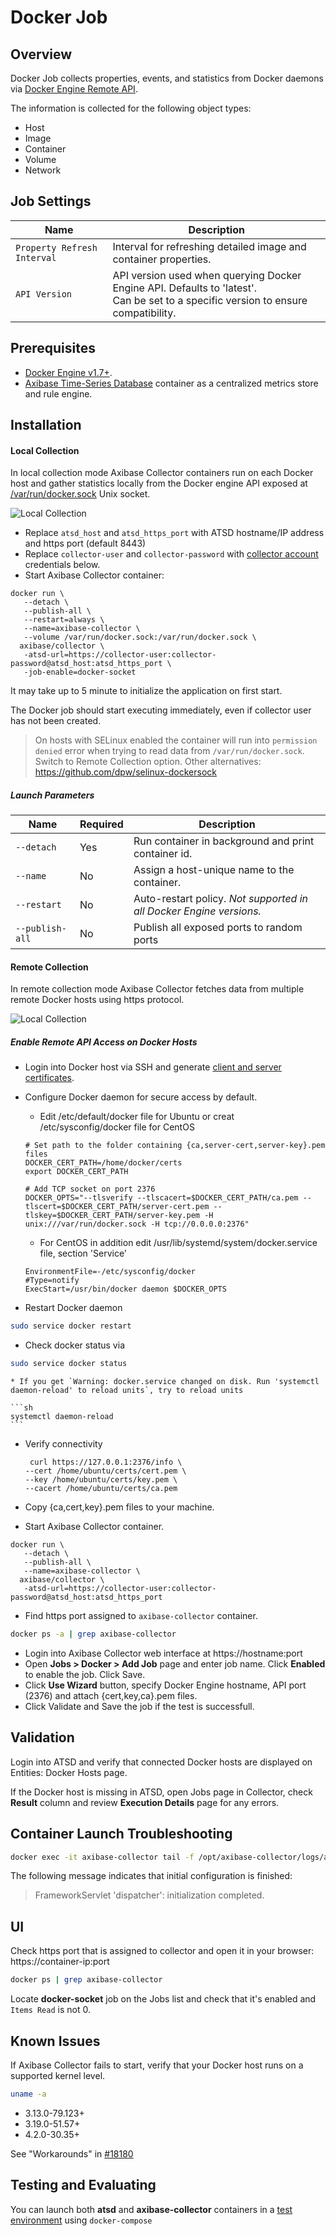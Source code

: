 # Docker Job

## Overview

Docker Job collects properties, events, and statistics from Docker daemons via [Docker Engine Remote API](https://docs.docker.com/engine/reference/api/docker_remote_api/).

The information is collected for the following object types:

* Host
* Image
* Container
* Volume
* Network

## Job Settings

**Name** | **Description**
----- | -----
`Property Refresh Interval` | Interval for refreshing detailed image and container properties.
`API Version` | API version used when querying Docker Engine API. Defaults to 'latest'. <br>Can be set to a specific version to ensure compatibility.




## Prerequisites

* [Docker Engine v1.7+](https://docs.docker.com/engine/installation/).
* [Axibase Time-Series Database](https://github.com/axibase/atsd-docs/blob/master/installation/docker.md) container as a centralized metrics store and rule engine.

## Installation

#### Local Collection

In local collection mode Axibase Collector containers run on each Docker host and gather statistics locally from the Docker engine API exposed at [/var/run/docker.sock](https://docs.docker.com/engine/reference/api/docker_remote_api/) Unix socket.

![Local Collection](docker-local.png)

- Replace `atsd_host` and `atsd_https_port` with ATSD hostname/IP address and https port (default 8443)
- Replace `collector-user` and `collector-password` with [collector account](https://github.com/axibase/atsd-docs/blob/master/administration/collector-account.md) credentials below.
- Start Axibase Collector container:

```properties
docker run \
   --detach \
   --publish-all \
   --restart=always \   
   --name=axibase-collector \
   --volume /var/run/docker.sock:/var/run/docker.sock \
  axibase/collector \
   -atsd-url=https://collector-user:collector-password@atsd_host:atsd_https_port \
   -job-enable=docker-socket
```

It may take up to 5 minute to initialize the application on first start.

The Docker job should start executing immediately, even if collector user has not been created. 

> On hosts with SELinux enabled the container will run into `permission denied` error when trying to read data from  `/var/run/docker.sock`. Switch to Remote Collection option. Other alternatives: https://github.com/dpw/selinux-dockersock


##### Launch Parameters

**Name** | **Required** | **Description**
----- | ----- | -----
`--detach` | Yes | Run container in background and print container id.
`--name` | No | Assign a host-unique name to the container.
`--restart` | No | Auto-restart policy. _Not supported in all Docker Engine versions._
`--publish-all` | No | Publish all exposed ports to random ports

#### Remote Collection

In remote collection mode Axibase Collector fetches data from multiple remote Docker hosts using https protocol.  

![Local Collection](docker-remote.png)

##### Enable Remote API Access on Docker Hosts

* Login into Docker host via SSH and generate [client and server certificates](docker-certificates.md).

* Configure Docker daemon for secure access by default. 

    * Edit /etc/default/docker file for Ubuntu or creat /etc/sysconfig/docker file for CentOS

   ```properties
   # Set path to the folder containing {ca,server-cert,server-key}.pem files
   DOCKER_CERT_PATH=/home/docker/certs
   export DOCKER_CERT_PATH
   
   # Add TCP socket on port 2376
   DOCKER_OPTS="--tlsverify --tlscacert=$DOCKER_CERT_PATH/ca.pem --tlscert=$DOCKER_CERT_PATH/server-cert.pem --tlskey=$DOCKER_CERT_PATH/server-key.pem -H unix:///var/run/docker.sock -H tcp://0.0.0.0:2376"
   ```
   
    * For CentOS in addition edit /usr/lib/systemd/system/docker.service file, section 'Service'
   
   ```properties
   EnvironmentFile=-/etc/sysconfig/docker
   #Type=notify
   ExecStart=/usr/bin/docker daemon $DOCKER_OPTS
   ```
   
* Restart Docker daemon

```sh
sudo service docker restart
```
   
* Check docker status via
  
```sh
sudo service docker status
```
   
    * If you get `Warning: docker.service changed on disk. Run 'systemctl daemon-reload' to reload units`, try to reload units
  
    ```sh 
    systemctl daemon-reload
    ```

* Verify connectivity
  
  ```properties 
   curl https://127.0.0.1:2376/info \
  --cert /home/ubuntu/certs/cert.pem \
  --key /home/ubuntu/certs/key.pem \
  --cacert /home/ubuntu/certs/ca.pem
  ```
* Copy {ca,cert,key}.pem files to your machine.

* Start Axibase Collector container.

```properties
docker run \
   --detach \
   --publish-all \
   --name=axibase-collector \
  axibase/collector \
   -atsd-url=https://collector-user:collector-password@atsd_host:atsd_https_port
```

* Find https port assigned to `axibase-collector` container. 

```sh
docker ps -a | grep axibase-collector
```

* Login into Axibase Collector web interface at https://hostname:port
* Open **Jobs > Docker > Add Job** page and enter job name. Click **Enabled** to enable the job. Click Save.
* Click **Use Wizard** button, specify Docker Engine hostname, API port (2376) and attach {cert,key,ca}.pem files.
* Click Validate and Save the job if the test is successfull.
    
## Validation

Login into ATSD and verify that connected Docker hosts are displayed on Entities: Docker Hosts page.

If the Docker host is missing in ATSD, open Jobs page in Collector, check **Result** column and review **Execution Details** page for any errors.

## Container Launch Troubleshooting

```sh
docker exec -it axibase-collector tail -f /opt/axibase-collector/logs/axibase-collector.log
```

The following message indicates that initial configuration is finished:

> FrameworkServlet 'dispatcher': initialization completed.

## UI

Check https port that is assigned to collector and open it in your browser: https://container-ip:port

```sh
docker ps | grep axibase-collector
```

Locate **docker-socket** job on the Jobs list and check that it's enabled and `Items Read` is not 0.

## Known Issues

If Axibase Collector fails to start, verify that your Docker host runs on a supported kernel level.

```sh
uname -a
```

* 3.13.0-79.123+
* 3.19.0-51.57+
* 4.2.0-30.35+

See "Workarounds" in [#18180](https://github.com/docker/docker/issues/18180#issuecomment-193708192)

## Testing and Evaluating

You can launch both **atsd** and **axibase-collector** containers in a [test environment](docker-compose.md) using  `docker-compose`
